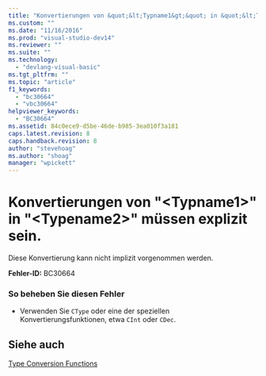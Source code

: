 ```yaml
---
title: "Konvertierungen von &quot;&lt;Typname1&gt;&quot; in &quot;&lt;Typename2&gt;&quot; m&#252;ssen explizit sein. | Microsoft Docs"
ms.custom: ""
ms.date: "11/16/2016"
ms.prod: "visual-studio-dev14"
ms.reviewer: ""
ms.suite: ""
ms.technology: 
  - "devlang-visual-basic"
ms.tgt_pltfrm: ""
ms.topic: "article"
f1_keywords: 
  - "bc30664"
  - "vbc30664"
helpviewer_keywords: 
  - "BC30664"
ms.assetid: 84c0ece9-d5be-46de-b985-3ea010f3a181
caps.latest.revision: 8
caps.handback.revision: 8
author: "stevehoag"
ms.author: "shoag"
manager: "wpickett"
---
```

# Konvertierungen von &quot;&lt;Typname1&gt;&quot; in &quot;&lt;Typename2&gt;&quot; m&#252;ssen explizit sein.
Diese Konvertierung kann nicht implizit vorgenommen werden.  
  
 **Fehler\-ID:** BC30664  
  
### So beheben Sie diesen Fehler  
  
-   Verwenden Sie `CType` oder eine der speziellen Konvertierungsfunktionen, etwa `CInt` oder `CDec`.  
  
## Siehe auch  
 [Type Conversion Functions](../../visual-basic/language-reference/functions/type-conversion-functions.md)